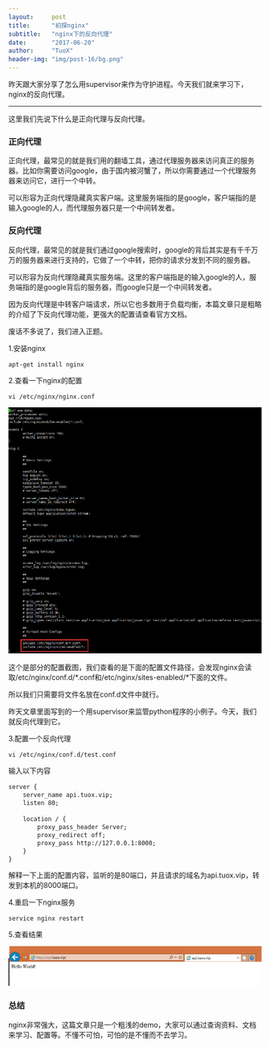 ```yaml
---
layout:     post
title:      "初探nginx"
subtitle:   "nginx下的反向代理"
date:       "2017-06-20"
author:     "TuoX"
header-img: "img/post-16/bg.png"
---
```

昨天跟大家分享了怎么用supervisor来作为守护进程。今天我们就来学习下，nginx的反向代理。

***

这里我们先说下什么是正向代理与反向代理。


### 正向代理

正向代理，最常见的就是我们用的翻墙工具，通过代理服务器来访问真正的服务器。比如你需要访问google，由于国内被河蟹了，所以你需要通过一个代理服务器来访问它，进行一个中转。

可以形容为正向代理隐藏真实客户端。这里服务端指的是google，客户端指的是输入google的人，而代理服务器只是一个中间转发者。

### 反向代理

反向代理，最常见的就是我们通过google搜索时，google的背后其实是有千千万万的服务器来进行支持的，它做了一个中转，把你的请求分发到不同的服务器。

可以形容为反向代理隐藏真实服务端。这里的客户端指是的输入google的人，服务端指的是google背后的服务器，而google只是一个中间转发者。

因为反向代理是中转客户端请求，所以它也多数用于负载均衡，本篇文章只是粗略的介绍了下反向代理功能，更强大的配置请查看官方文档。

废话不多说了，我们进入正题。

1.安装nginx
```linux
apt-get install nginx
```

2.查看一下nginx的配置
```linux
vi /etc/nginx/nginx.conf
```
![nginx.conf](/img/post-16/nginx.png)

这个是部分的配置截图，我们查看的是下面的配置文件路径，会发现nginx会读取/etc/nginx/conf.d/\*.conf和/etc/nginx/sites-enabled/\*下面的文件。

所以我们只需要将文件名放在conf.d文件中就行。

昨天文章里面写到的一个用supervisor来监管python程序的小例子。今天，我们就反向代理到它。

3.配置一个反向代理
```linux
vi /etc/nginx/conf.d/test.conf
```
输入以下内容
```linux
server {
    server_name api.tuox.vip;
    listen 80;

    location / {
        proxy_pass_header Server;
        proxy_redirect off;
        proxy_pass http://127.0.0.1:8000;
    }
}
```
解释一下上面的配置内容，监听的是80端口，并且请求的域名为api.tuox.vip，转发到本机的8000端口。

4.重启一下nginx服务
```linux
service nginx restart
```

5.查看结果

![result](/img/post-16/result.png)

### 总结

nginx非常强大，这篇文章只是一个粗浅的demo，大家可以通过查询资料、文档来学习、配置等。不懂不可怕，可怕的是不懂而不去学习。